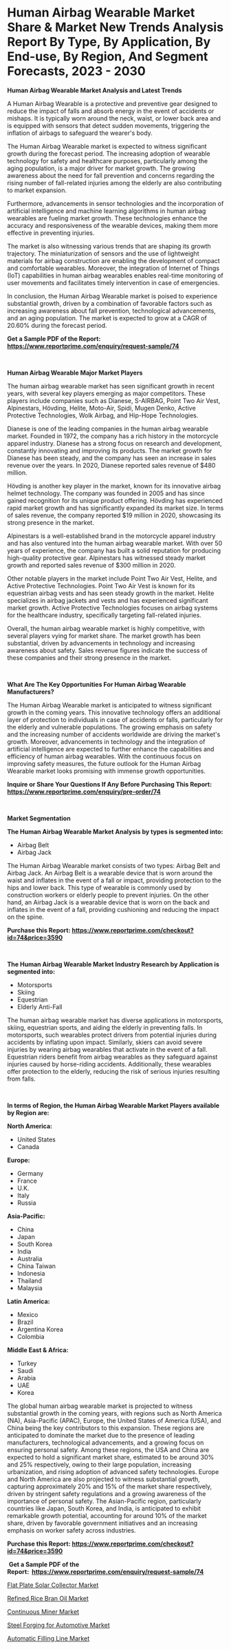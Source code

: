 <p><h1>Human Airbag Wearable Market Share & Market New Trends Analysis Report By Type, By Application, By End-use, By Region, And Segment Forecasts, 2023 - 2030</h1></p><p><strong>Human Airbag Wearable Market Analysis and Latest Trends</strong></p>
<p><p>A Human Airbag Wearable is a protective and preventive gear designed to reduce the impact of falls and absorb energy in the event of accidents or mishaps. It is typically worn around the neck, waist, or lower back area and is equipped with sensors that detect sudden movements, triggering the inflation of airbags to safeguard the wearer's body.</p><p>The Human Airbag Wearable market is expected to witness significant growth during the forecast period. The increasing adoption of wearable technology for safety and healthcare purposes, particularly among the aging population, is a major driver for market growth. The growing awareness about the need for fall prevention and concerns regarding the rising number of fall-related injuries among the elderly are also contributing to market expansion.</p><p>Furthermore, advancements in sensor technologies and the incorporation of artificial intelligence and machine learning algorithms in human airbag wearables are fueling market growth. These technologies enhance the accuracy and responsiveness of the wearable devices, making them more effective in preventing injuries.</p><p>The market is also witnessing various trends that are shaping its growth trajectory. The miniaturization of sensors and the use of lightweight materials for airbag construction are enabling the development of compact and comfortable wearables. Moreover, the integration of Internet of Things (IoT) capabilities in human airbag wearables enables real-time monitoring of user movements and facilitates timely intervention in case of emergencies.</p><p>In conclusion, the Human Airbag Wearable market is poised to experience substantial growth, driven by a combination of favorable factors such as increasing awareness about fall prevention, technological advancements, and an aging population. The market is expected to grow at a CAGR of 20.60% during the forecast period.</p></p>
<p><strong>Get a Sample PDF of the Report:&nbsp; <a href="https://www.reportprime.com/enquiry/request-sample/74">https://www.reportprime.com/enquiry/request-sample/74</a></strong></p>
<p>&nbsp;</p>
<p><strong>Human Airbag Wearable Major Market Players</strong></p>
<p><p>The human airbag wearable market has seen significant growth in recent years, with several key players emerging as major competitors. These players include companies such as Dianese, S-AIRBAG, Point Two Air Vest, Alpinestars, Hövding, Helite, Moto-Air, Spidi, Mugen Denko, Active Protective Technologies, Wolk Airbag, and Hip-Hope Technologies.</p><p>Dianese is one of the leading companies in the human airbag wearable market. Founded in 1972, the company has a rich history in the motorcycle apparel industry. Dianese has a strong focus on research and development, constantly innovating and improving its products. The market growth for Dianese has been steady, and the company has seen an increase in sales revenue over the years. In 2020, Dianese reported sales revenue of $480 million.</p><p>Hövding is another key player in the market, known for its innovative airbag helmet technology. The company was founded in 2005 and has since gained recognition for its unique product offering. Hövding has experienced rapid market growth and has significantly expanded its market size. In terms of sales revenue, the company reported $19 million in 2020, showcasing its strong presence in the market.</p><p>Alpinestars is a well-established brand in the motorcycle apparel industry and has also ventured into the human airbag wearable market. With over 50 years of experience, the company has built a solid reputation for producing high-quality protective gear. Alpinestars has witnessed steady market growth and reported sales revenue of $300 million in 2020.</p><p>Other notable players in the market include Point Two Air Vest, Helite, and Active Protective Technologies. Point Two Air Vest is known for its equestrian airbag vests and has seen steady growth in the market. Helite specializes in airbag jackets and vests and has experienced significant market growth. Active Protective Technologies focuses on airbag systems for the healthcare industry, specifically targeting fall-related injuries.</p><p>Overall, the human airbag wearable market is highly competitive, with several players vying for market share. The market growth has been substantial, driven by advancements in technology and increasing awareness about safety. Sales revenue figures indicate the success of these companies and their strong presence in the market.</p></p>
<p>&nbsp;</p>
<p><strong>What Are The Key Opportunities For Human Airbag Wearable Manufacturers?</strong></p>
<p><p>The Human Airbag Wearable market is anticipated to witness significant growth in the coming years. This innovative technology offers an additional layer of protection to individuals in case of accidents or falls, particularly for the elderly and vulnerable populations. The growing emphasis on safety and the increasing number of accidents worldwide are driving the market's growth. Moreover, advancements in technology and the integration of artificial intelligence are expected to further enhance the capabilities and efficiency of human airbag wearables. With the continuous focus on improving safety measures, the future outlook for the Human Airbag Wearable market looks promising with immense growth opportunities.</p></p>
<p><strong>Inquire or Share Your Questions If Any Before Purchasing This Report: <a href="https://www.reportprime.com/enquiry/pre-order/74">https://www.reportprime.com/enquiry/pre-order/74</a></strong></p>
<p>&nbsp;</p>
<p><strong>Market Segmentation</strong></p>
<p><strong>The Human Airbag Wearable Market Analysis by types is segmented into:</strong></p>
<p><ul><li>Airbag Belt</li><li>Airbag Jack</li></ul></p>
<p><p>The Human Airbag Wearable market consists of two types: Airbag Belt and Airbag Jack. An Airbag Belt is a wearable device that is worn around the waist and inflates in the event of a fall or impact, providing protection to the hips and lower back. This type of wearable is commonly used by construction workers or elderly people to prevent injuries. On the other hand, an Airbag Jack is a wearable device that is worn on the back and inflates in the event of a fall, providing cushioning and reducing the impact on the spine.</p></p>
<p><strong>Purchase this Report:&nbsp;<a href="https://www.reportprime.com/checkout?id=74&price=3590">https://www.reportprime.com/checkout?id=74&price=3590</a></strong></p>
<p>&nbsp;</p>
<p><strong>The Human Airbag Wearable Market Industry Research by Application is segmented into:</strong></p>
<p><ul><li>Motorsports</li><li>Skiing</li><li>Equestrian</li><li>Elderly Anti-Fall</li></ul></p>
<p><p>The human airbag wearable market has diverse applications in motorsports, skiing, equestrian sports, and aiding the elderly in preventing falls. In motorsports, such wearables protect drivers from potential injuries during accidents by inflating upon impact. Similarly, skiers can avoid severe injuries by wearing airbag wearables that activate in the event of a fall. Equestrian riders benefit from airbag wearables as they safeguard against injuries caused by horse-riding accidents. Additionally, these wearables offer protection to the elderly, reducing the risk of serious injuries resulting from falls.</p></p>
<p>&nbsp;</p>
<p><strong>In terms of Region, the Human Airbag Wearable Market Players available by Region are:</strong></p>
<p>
    <p> <strong> North America: </strong>
        <ul>
            <li>United States</li>
            <li>Canada</li>
        </ul>
        </p> 
    <p> <strong> Europe: </strong>
        <ul>
            <li>Germany</li>
            <li>France</li>
            <li>U.K.</li>
            <li>Italy</li>
            <li>Russia</li>
        </ul>
        </p> 
    <p> <strong> Asia-Pacific: </strong>
        <ul>
            <li>China</li>
            <li>Japan</li>
            <li>South Korea</li>
            <li>India</li>
            <li>Australia</li>
            <li>China Taiwan</li>
            <li>Indonesia</li>
            <li>Thailand</li>
            <li>Malaysia</li>
        </ul>
        </p> 
    <p> <strong> Latin America: </strong>
        <ul>
            <li>Mexico</li>
            <li>Brazil</li>
            <li>Argentina Korea</li>
            <li>Colombia</li>
        </ul>
        </p> 
    <p> <strong> Middle East & Africa: </strong>
        <ul>
            <li>Turkey</li>
            <li>Saudi</li>
            <li>Arabia</li>
            <li>UAE</li>
            <li>Korea</li>
        </ul>
    </p>
    </p>
<p><p>The global human airbag wearable market is projected to witness substantial growth in the coming years, with regions such as North America (NA), Asia-Pacific (APAC), Europe, the United States of America (USA), and China being the key contributors to this expansion. These regions are anticipated to dominate the market due to the presence of leading manufacturers, technological advancements, and a growing focus on ensuring personal safety. Among these regions, the USA and China are expected to hold a significant market share, estimated to be around 30% and 25% respectively, owing to their large population, increasing urbanization, and rising adoption of advanced safety technologies. Europe and North America are also projected to witness substantial growth, capturing approximately 20% and 15% of the market share respectively, driven by stringent safety regulations and a growing awareness of the importance of personal safety. The Asian-Pacific region, particularly countries like Japan, South Korea, and India, is anticipated to exhibit remarkable growth potential, accounting for around 10% of the market share, driven by favorable government initiatives and an increasing emphasis on worker safety across industries.</p></p>
<p><strong>Purchase this Report: <a href="https://www.reportprime.com/checkout?id=74&price=3590">https://www.reportprime.com/checkout?id=74&price=3590</a></strong></p>
<p>&nbsp;<strong>Get a Sample PDF of the Report:&nbsp;&nbsp;<a href="https://www.reportprime.com/enquiry/request-sample/74">https://www.reportprime.com/enquiry/request-sample/74</a></strong></p>
<p><strong></strong></p>
<p><p><a href="https://www.linkedin.com/pulse/flat-plate-solar-collector-market-challenges-n8hyf/">Flat Plate Solar Collector Market</a></p><p><a href="https://medium.com/@ssantosh15121999/refined-rice-bran-oil-market-furnishes-information-on-market-share-market-trends-and-market-6b4947cffff7">Refined Rice Bran Oil Market</a></p><p><a href="https://medium.com/@samanthareed1916/continuous-miner-market-analysis-and-sze-forecasted-for-period-from-2023-to-2030-b8758a4d25de">Continuous Miner Market</a></p><p><a href="https://github.com/ruslanpoljakovrd177/Market-Research-Report-List-1/blob/main/steel-forging-for-automotive-market.md">Steel Forging for Automotive Market</a></p><p><a href="https://www.linkedin.com/pulse/automatic-filling-line-market-research-report-unlocks-226gf/">Automatic Filling Line Market</a></p></p>